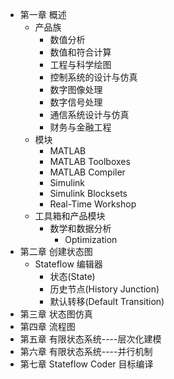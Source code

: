 
* 第一章 概述
	* 产品族
		* 数值分析
		* 数值和符合计算
		* 工程与科学绘图
		* 控制系统的设计与仿真
		* 数字图像处理
		* 数字信号处理
		* 通信系统设计与仿真
		* 财务与金融工程
	* 模块
		* MATLAB
		* MATLAB Toolboxes
		* MATLAB Compiler
		* Simulink
		* Simulink Blocksets
		* Real-Time Workshop
	* 工具箱和产品模块
		* 数学和数据分析
			* Optimization
* 第二章 创建状态图
	* Stateflow 编辑器
		* 状态(State)
		* 历史节点(History Junction)
		* 默认转移(Default Transition)
* 第三章 状态图仿真
* 第四章 流程图
* 第五章 有限状态系统----层次化建模
* 第六章 有限状态系统----并行机制
* 第七章 Stateflow Coder 目标编译